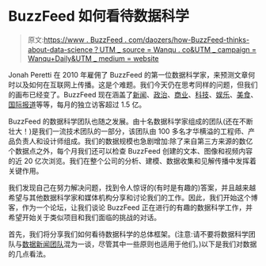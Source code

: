 # BuzzFeed 如何看待数据科学

> 原文:[https://www . BuzzFeed . com/daozers/how-BuzzFeed-thinks-about-data-science？UTM _ source = Wanqu . co&UTM _ campaign = Wanqu+Daily&UTM _ medium = website](https://www.buzzfeed.com/daozers/how-buzzfeed-thinks-about-data-science?utm_source=wanqu.co&utm_campaign=Wanqu+Daily&utm_medium=website)

Jonah Peretti 在 2010 年雇佣了 BuzzFeed 的第一位数据科学家，来预测文章何时以及如何在互联网上传播。这是个难题。我们今天仍在思考同样的问题，但我们的画布已经变了。BuzzFeed 现在涵盖了[新闻](http://www.buzzfeed.com/news)、[政治](http://www.buzzfeed.com/politics)、[商业](http://www.buzzfeed.com/business)、[科技](http://www.buzzfeed.com/tech)、[娱乐](http://www.buzzfeed.com/entertainment)、[美食](http://www.buzzfeed.com/food)、[国际报道](http://www.buzzfeed.com/world)等等，每月的独立访客超过 1.5 亿。

BuzzFeed 的数据科学团队也随之发展。由十名数据科学家组成的团队(还在不断壮大！)是我们一流技术团队的一部分，该团队由 100 多名才华横溢的工程师、产品负责人和设计师组成。我们的数据规模也急剧增加:除了来自第三方来源的数亿个数据点之外，每个月我们还可以检查 BuzzFeed 创建的文本、图像和视频内容的近 20 亿次浏览。我们在整个公司的分析、建模、数据收集和见解传播中发挥着关键作用。

我们发现自己在努力解决问题，找到令人惊讶的(有时是有趣的)答案，并且越来越希望与其他数据科学家和媒体机构分享和讨论我们的工作。因此，我们开始这个博客，作为一个论坛，让我们谈论 BuzzFeed 正在进行的有趣的数据科学工作，并希望开始关于类似项目和我们面临的挑战的对话。

首先，我们将分享我们如何看待数据科学的总体框架。(注意:请不要将数据科学团队与[数据新闻团队](http://talkingbiznews.com/1/buzzfeed-hires-wsj-data-reporter-singer-vine/)混为一谈，尽管其中一些原则也适用于他们。)以下是我们对数据的几点看法。